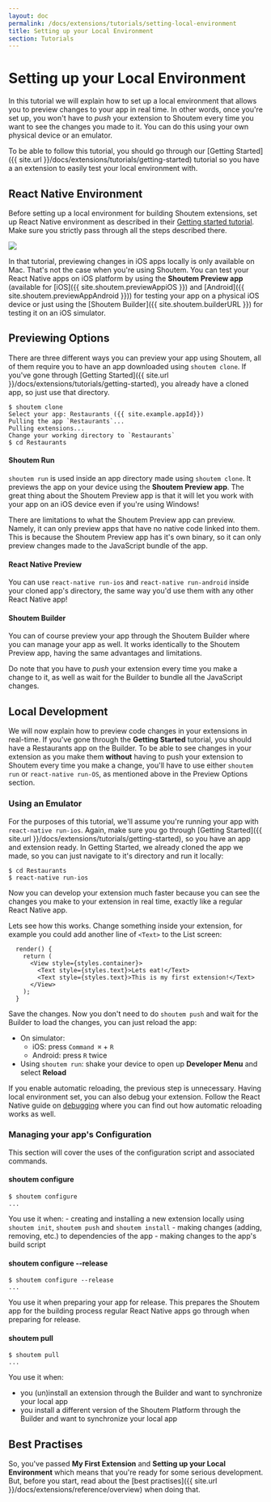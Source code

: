 ```yaml
---
layout: doc
permalink: /docs/extensions/tutorials/setting-local-environment
title: Setting up your Local Environment
section: Tutorials
---
```


# Setting up your Local Environment

In this tutorial we will explain how to set up a local environment that allows you to preview changes to your app in real time. In other words, once you're set up, you won't have to _push_ your extension to Shoutem every time you want to see the changes you made to it. You can do this using your own physical device or an emulator.

To be able to follow this tutorial, you should go through our [Getting Started]({{ site.url }}/docs/extensions/tutorials/getting-started) tutorial so you have a an extension to easily test your local environment with.

## React Native Environment

Before setting up a local environment for building Shoutem extensions, set up React Native environment as described in their [Getting started tutorial](https://facebook.github.io/react-native/docs/getting-started.html). Make sure you strictly pass through all the steps described there.

<p class="image">
<img src='{{ site.url }}/img/tutorials/setting-local-environment/rn-getting-started.png'/>
</p>

In that tutorial, previewing changes in iOS apps locally is only available on Mac. That's not the case when you're using Shoutem. You can test your React Native apps on iOS platform by using the **Shoutem Preview app** (available for [iOS]({{ site.shoutem.previewAppiOS }}) and [Android]({{ site.shoutem.previewAppAndroid }})) for testing your app on a physical iOS device or just using the [Shoutem Builder]({{ site.shoutem.builderURL }}) for testing it on an iOS simulator.

## Previewing Options

There are three different ways you can preview your app using Shoutem, all of them require you to have an app downloaded using `shoutem clone`. If you've gone through [Getting Started]({{ site.url }}/docs/extensions/tutorials/getting-started), you already have a cloned app, so just use that directory.

```ShellSession
$ shoutem clone
Select your app: Restaurants ({{ site.example.appId}})
Pulling the app `Restaurants`...
Pulling extensions...
Change your working directory to `Restaurants`
$ cd Restaurants
```

#### Shoutem Run

`shoutem run` is used inside an app directory made using `shoutem clone`. It previews the app on your device using the **Shoutem Preview app**. The great thing about the Shoutem Preview app is that it will let you work with your app on an iOS device even if you're using Windows!

There are limitations to what the Shoutem Preview app can preview. Namely, it can only preview apps that have no native code linked into them. This is because the Shoutem Preview app has it's own binary, so it can only preview changes made to the JavaScript bundle of the app.

#### React Native Preview

 You can use `react-native run-ios` and `react-native run-android` inside your cloned app's directory, the same way you'd use them with any other React Native app!

#### Shoutem Builder

You can of course preview your app through the Shoutem Builder where you can manage your app as well. It works identically to the Shoutem Preview app, having the same advantages and limitations.

Do note that you have to _push_ your extension every time you make a change to it, as well as wait for the Builder to bundle all the JavaScript changes.

## Local Development

We will now explain how to preview code changes in your extensions in real-time. If you've gone through the **Getting Started** tutorial, you should have a Restaurants app on the Builder. To be able to see changes in your extension as you make them **without** having to push your extension to Shoutem every time you make a change, you'll have to use either `shoutem run` or `react-native run-OS`, as mentioned above in the Preview Options section.

### Using an Emulator

For the purposes of this tutorial, we'll assume you're running your app with `react-native run-ios`. Again, make sure you go through [Getting Started]({{ site.url }}/docs/extensions/tutorials/getting-started), so you have an app and extension ready. In Getting Started, we already cloned the app we made, so you can just navigate to it's directory and run it locally:

```ShellSession
$ cd Restaurants
$ react-native run-ios
```

Now you can develop your extension much faster because you can see the changes you make to your extension in real time, exactly like a regular React Native app.

Lets see how this works. Change something inside your extension, for example you could add another line of `<Text>` to the List screen:

```javascript{5}
  render() {
    return (
      <View style={styles.container}>
        <Text style={styles.text}>Lets eat!</Text>
        <Text style={styles.text}>This is my first extension!</Text>
      </View>
    );
  }
```

Save the changes. Now you don't need to do `shoutem push` and wait for the Builder to load the changes, you can just reload the app:
- On simulator:
  - iOS: press `Command ⌘` + `R`
  - Android: press `R` twice
- Using `shoutem run`: shake your device to open up **Developer Menu** and select **Reload**

If you enable automatic reloading, the previous step is unnecessary. Having local environment set, you can also debug your extension. Follow the React Native guide on [debugging](https://facebook.github.io/react-native/docs/debugging.html) where you can find out how automatic reloading works as well.

### Managing your app's Configuration

This section will cover the uses of the configuration script and associated commands.

#### shoutem configure

```ShellSession
$ shoutem configure
...
```

You use it when:
    - creating and installing a new extension locally using `shoutem init`, `shoutem push` and `shoutem install`
    - making changes (adding, removing, etc.) to dependencies of the app
    - making changes to the app's build script

#### shoutem configure --release

```ShellSession
$ shoutem configure --release
...
```

You use it when preparing your app for release. This prepares the Shoutem app for the building process regular React Native apps go through when preparing for release.

#### shoutem pull

```ShellSession
$ shoutem pull
...
```

You use it when:
  - you (un)install an extension through the Builder and want to synchronize your local app
  - you install a different version of the Shoutem Platform through the Builder and want to synchronize your local app

## Best Practises

So, you've passed **My First Extension** and **Setting up your Local Environment** which means that you're ready for some serious development. But, before you start, read about the [best practises]({{ site.url }}/docs/extensions/reference/overview) when doing that.
